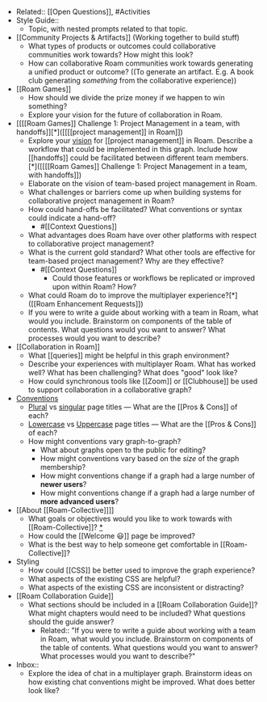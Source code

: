 - Related:: [[Open Questions]], #Activities
- Style Guide::
    - Topic, with nested prompts related to that topic. 
- [[Community Projects & Artifacts]] (Working together to build stuff)
    - What types of products or outcomes could collaborative communities work towards? How might this look?
    - How can collaborative Roam communities work towards generating a unified product or outcome? ((To generate an artifact. E.g. A book club generating *something* from the collaborative experience))
- [[Roam Games]]
    - How should we divide the prize money if we happen to win something?
    - Explore your vision for the future of collaboration in Roam.
- [[[[Roam Games]] Challenge 1: Project Management in a team, with handoffs]][*]([[[[project management]] in Roam]])
    - Explore your [vision]([[Vision]]) for [[project management]] in Roam. Describe a workflow that could be implemented in this graph. Include how [[handoffs]] could be facilitated between different team members. [*]([[[[Roam Games]] Challenge 1: Project Management in a team, with handoffs]])
    - Elaborate on the vision of team-based project management in Roam. 
    - What challenges or barriers come up when building systems for collaborative project management in Roam?
    - How could hand-offs be facilitated? What conventions or syntax could indicate a hand-off?
        - #[[Context Questions]]
    - What advantages does Roam have over other platforms with respect to collaborative project management?
    - What is the current gold standard? What other tools are effective for team-based project management? Why are they effective? 
        - #[[Context Questions]]
            - Could those features or workflows be replicated or improved upon within Roam? How? 
    - What could Roam do to improve the multiplayer experience?[*]([[Roam Enhancement Requests]])
    - If you were to write a guide about working with a team in Roam, what would you include. Brainstorm on components of the table of contents. What questions would you want to answer? What processes would you want to describe?
- [[Collaboration in Roam]]
    - What [[queries]] might be helpful in this graph environment?
    - Describe your experiences with multiplayer Roam. What has worked well? What has been challenging? What does "good" look like?
    - How could synchronous tools like [[Zoom]] or [[Clubhouse]] be used to support collaboration in a collaborative graph?
- [Conventions]([[conventions]])
    - [Plural]([[plural]]) vs [singular]([[singular]]) page titles — What are the [[Pros & Cons]] of each?
    - [Lowercase]([[lowercase]]) vs [Uppercase]([[uppercase]]) page titles — What are the [[Pros & Cons]] of each?
    - How might conventions vary graph-to-graph? 
        - What about graphs open to the public for editing?
        - How might conventions vary based on the *size* of the graph membership?
        - How might conventions change if a graph had a large number of **newer users**?
        - How might conventions change if a graph had a large number of **more advanced users**?
- [[About [[Roam-Collective]]]]
    - What goals or objectives would you like to work towards with [[Roam-Collective]]? [*](((ODwYwd-L7)))
    - How could the [[Welcome 😃]] page be improved?
    - What is the best way to help someone get comfortable in [[Roam-Collective]]? 
- Styling
    - How could [[CSS]] be better used to improve the graph experience?
    - What aspects of the existing CSS are helpful?
    - What aspects of the existing CSS are inconsistent or distracting?
- [[Roam Collaboration Guide]]
    - What sections should be included in a [[Roam Collaboration Guide]]? What might chapters would need to be included? What questions should the guide answer?
        - Related:: "If you were to write a guide about working with a team in Roam, what would you include. Brainstorm on components of the table of contents. What questions would you want to answer? What processes would you want to describe?"
- Inbox::
    - Explore the idea of chat in a multiplayer graph. Brainstorm ideas on how existing chat conventions might be improved. What does better look like?
